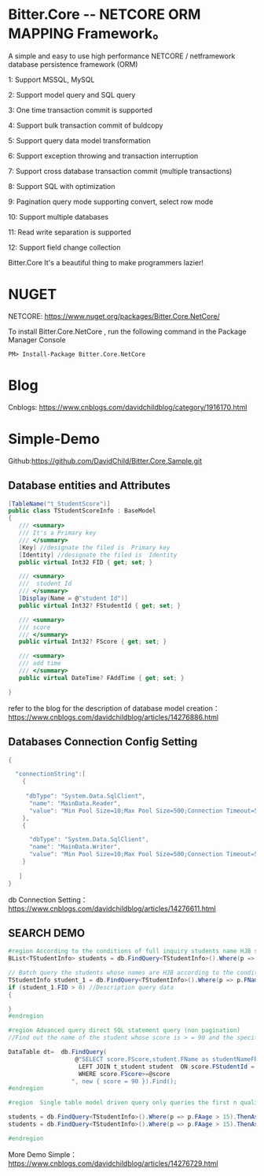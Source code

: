 # Bitter.Core  -- NETCORE ORM MAPPING Framework。

   A simple and easy to use high performance NETCORE / netframework database persistence framework (ORM)

1: Support MSSQL, MySQL

2: Support model query and SQL query

3: One time transaction commit is supported

4: Support bulk transaction commit of buldcopy

5: Support query data model transformation

6: Support exception throwing and transaction interruption

7: Support cross database transaction commit (multiple transactions)

8: Support SQL with optimization

9: Pagination query mode supporting convert, select row mode

10: Support multiple databases

11: Read write separation is supported

12: Support field change collection
  
Bitter.Core It's a beautiful thing to make programmers lazier!
   
# NUGET
NETCORE: https://www.nuget.org/packages/Bitter.Core.NetCore/

To install Bitter.Core.NetCore , run the following command in the Package Manager Console
```
PM> Install-Package Bitter.Core.NetCore
```

# Blog

Cnblogs: https://www.cnblogs.com/davidchildblog/category/1916170.html

# Simple-Demo 

Github:https://github.com/DavidChild/Bitter.Core.Sample.git

## Database entities and Attributes 
```C#
[TableName("t_StudentScore")]
public class TStudentScoreInfo : BaseModel
{
   /// <summary>
   /// It's a Primary key
   /// </summary>
   [Key] //designate the filed is  Primary key
   [Identity] //designate the filed is  Identity
   public virtual Int32 FID { get; set; }

   /// <summary>
   ///  student Id
   /// </summary>
   [Display(Name = @"student Id")]
   public virtual Int32? FStudentId { get; set; }

   /// <summary>
   /// score
   /// </summary>
   public virtual Int32? FScore { get; set; }

   /// <summary>
   /// add time
   /// </summary>
   public virtual DateTime? FAddTime { get; set; }

}

```
refer to the blog for the description of database model creation： https://www.cnblogs.com/davidchildblog/articles/14276886.html

## Databases Connection Config Setting
```C#
{

  "connectionString":[
    {
    
     "dbType": "System.Data.SqlClient",
      "name": "MainData.Reader", 
      "value": "Min Pool Size=10;Max Pool Size=500;Connection Timeout=50;Data Source=192.168.99.66,12033;Initial Catalog=readdbname;Persist Security Info=True;User ID=username;Password=pwd; pooling=false"
    },
    {

      "dbType": "System.Data.SqlClient",
      "name": "MainData.Writer",
      "value": "Min Pool Size=10;Max Pool Size=500;Connection Timeout=50;Data Source=192.168.99.66,12033;Initial Catalog=writedbname;Persist Security Info=True;User ID=test;Password=pwd; pooling=false"
    }
   
   ] 
}
```
db Connection Setting： https://www.cnblogs.com/davidchildblog/articles/14276611.html


## SEARCH DEMO 
```C#
#region According to the conditions of full inquiry students name HJB students
BList<TStudentInfo> students = db.FindQuery<TStudentInfo>().Where(p => p.FName == "HJB").Find();

// Batch query the students whose names are HJB according to the conditions
TStudentInfo student_1 = db.FindQuery<TStudentInfo>().Where(p => p.FName == "HJB").Find().FirstOrDefault(); //The FirstOrDefault method  After refactoring, it is in security mode. If the database can't find the data, it will return null object to avoid returning null
if (student_1.FID > 0) //Description query data
{

}
#endregion

```

```C#
#region Advanced query direct SQL statement query (non pagination)
//Find out the name of the student whose score is > = 90 and the specific credit

DataTable dt=  db.FindQuery(
                   @"SELECT score.FScore,student.FName as studentNameFROM  t_StudentScore score
                    LEFT JOIN t_student student  ON score.FStudentId = student.FID
                    WHERE score.FScore>=@score
                  ", new { score = 90 }).Find();
#endregion
```

```C#
#region  Single table model driven query only queries the first n qualified data, and only returns specific columns (faage, fname)

students = db.FindQuery<TStudentInfo>().Where(p => p.FAage > 15).ThenAsc(p => p.FAage).ThenDesc(p => p.FAddTime).SetSize(10).Select(c=>new object[] { c.FAage,c.FName}).Find(); //The later select (columns) method specifies the columns to query
students = db.FindQuery<TStudentInfo>().Where(p => p.FAage > 15).ThenAsc(p => p.FAage).ThenDesc(p => p.FAddTime).SetSize(10).Select(c => new List<object>{ c.FAage, c.FName }).Find(); //The later select (columns) method specifies the columns to query

#endregion
```
More Demo Simple： https://www.cnblogs.com/davidchildblog/articles/14276729.html
